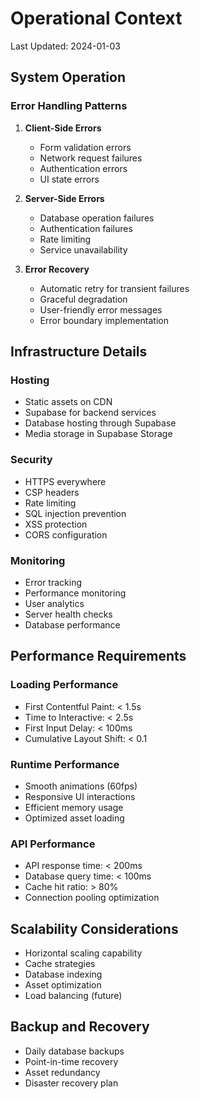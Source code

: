 # Operational Context

Last Updated: 2024-01-03

## System Operation

### Error Handling Patterns

1. **Client-Side Errors**
   - Form validation errors
   - Network request failures
   - Authentication errors
   - UI state errors

2. **Server-Side Errors**
   - Database operation failures
   - Authentication failures
   - Rate limiting
   - Service unavailability

3. **Error Recovery**
   - Automatic retry for transient failures
   - Graceful degradation
   - User-friendly error messages
   - Error boundary implementation

## Infrastructure Details

### Hosting

- Static assets on CDN
- Supabase for backend services
- Database hosting through Supabase
- Media storage in Supabase Storage

### Security

- HTTPS everywhere
- CSP headers
- Rate limiting
- SQL injection prevention
- XSS protection
- CORS configuration

### Monitoring

- Error tracking
- Performance monitoring
- User analytics
- Server health checks
- Database performance

## Performance Requirements

### Loading Performance

- First Contentful Paint: < 1.5s
- Time to Interactive: < 2.5s
- First Input Delay: < 100ms
- Cumulative Layout Shift: < 0.1

### Runtime Performance

- Smooth animations (60fps)
- Responsive UI interactions
- Efficient memory usage
- Optimized asset loading

### API Performance

- API response time: < 200ms
- Database query time: < 100ms
- Cache hit ratio: > 80%
- Connection pooling optimization

## Scalability Considerations

- Horizontal scaling capability
- Cache strategies
- Database indexing
- Asset optimization
- Load balancing (future)

## Backup and Recovery

- Daily database backups
- Point-in-time recovery
- Asset redundancy
- Disaster recovery plan
